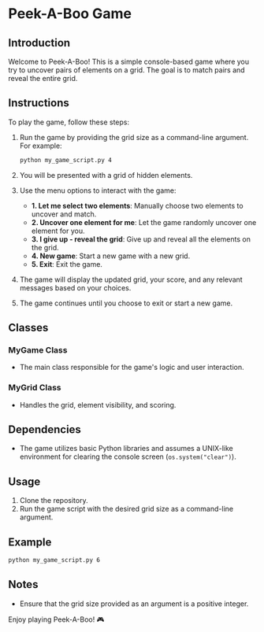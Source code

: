 # Peek-A-Boo Game

## Introduction
Welcome to Peek-A-Boo! This is a simple console-based game where you try to uncover pairs of elements on a grid. The goal is to match pairs and reveal the entire grid.

## Instructions
To play the game, follow these steps:

1. Run the game by providing the grid size as a command-line argument. For example:
    ```bash
    python my_game_script.py 4
    ```

2. You will be presented with a grid of hidden elements.

3. Use the menu options to interact with the game:
    - **1. Let me select two elements**: Manually choose two elements to uncover and match.
    - **2. Uncover one element for me**: Let the game randomly uncover one element for you.
    - **3. I give up - reveal the grid**: Give up and reveal all the elements on the grid.
    - **4. New game**: Start a new game with a new grid.
    - **5. Exit**: Exit the game.

4. The game will display the updated grid, your score, and any relevant messages based on your choices.

5. The game continues until you choose to exit or start a new game.

## Classes

### MyGame Class
- The main class responsible for the game's logic and user interaction.

### MyGrid Class
- Handles the grid, element visibility, and scoring.

## Dependencies
- The game utilizes basic Python libraries and assumes a UNIX-like environment for clearing the console screen (`os.system("clear")`).

## Usage
1. Clone the repository.
2. Run the game script with the desired grid size as a command-line argument.

## Example
```bash
python my_game_script.py 6
```

## Notes
- Ensure that the grid size provided as an argument is a positive integer.

Enjoy playing Peek-A-Boo! 🎮